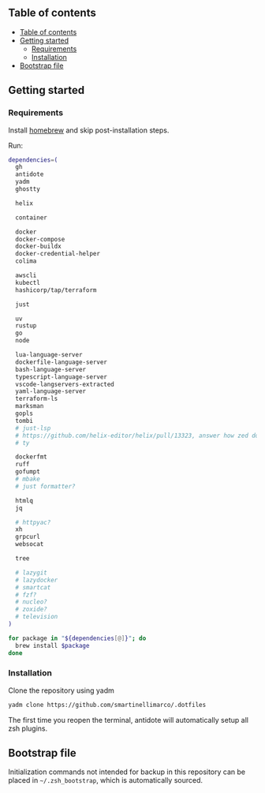## Table of contents

<!--toc:start-->
- [Table of contents](#table-of-contents)
- [Getting started](#getting-started)
  - [Requirements](#requirements)
  - [Installation](#installation)
- [Bootstrap file](#bootstrap-file)
<!--toc:end-->

## Getting started

### Requirements

Install [homebrew](https://brew.sh/) and skip post-installation steps.

Run:

```zsh
dependencies=(
  gh
  antidote
  yadm
  ghostty

  helix

  container

  docker
  docker-compose
  docker-buildx
  docker-credential-helper
  colima

  awscli
  kubectl
  hashicorp/tap/terraform

  just

  uv
  rustup
  go
  node

  lua-language-server
  dockerfile-language-server
  bash-language-server
  typescript-language-server
  vscode-langservers-extracted
  yaml-language-server
  terraform-ls
  marksman
  gopls
  tombi
  # just-lsp
  # https://github.com/helix-editor/helix/pull/13323, answer how zed does it
  # ty

  dockerfmt
  ruff
  gofumpt
  # mbake
  # just formatter?

  htmlq
  jq

  # httpyac?
  xh
  grpcurl
  websocat

  tree

  # lazygit
  # lazydocker
  # smartcat
  # fzf?
  # nucleo?
  # zoxide?
  # television
)

for package in "${dependencies[@]}"; do
  brew install $package
done
```

### Installation

Clone the repository using yadm
```zsh
yadm clone https://github.com/smartinellimarco/.dotfiles
```

The first time you reopen the terminal, antidote will automatically setup all zsh plugins.

## Bootstrap file

Initialization commands not intended for backup in this repository can be placed in `~/.zsh_bootstrap`, which is automatically sourced.
